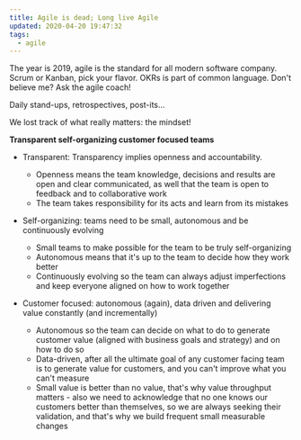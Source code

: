 ```yaml
---
title: Agile is dead; Long live Agile
updated: 2020-04-20 19:47:32
tags: 
  - agile
---
```

The year is 2019, agile is the standard for all modern software company. Scrum or Kanban, pick your flavor. OKRs is
part of common language.
Don't believe me? Ask the agile coach!

Daily stand-ups, retrospectives, post-its...

We lost track of what really matters: the mindset!

  **Transparent self-organizing customer focused teams**

* Transparent: Transparency implies openness and accountability.
  * Openness means the team knowledge, decisions and results are open and clear communicated, as well that the team is
  open to feedback and to collaborative work
  * The team takes responsibility for its acts and learn from its mistakes

* Self-organizing: teams need to be small, autonomous and be continuously evolving
  * Small teams to make possible for the team to be truly self-organizing
  * Autonomous means that it's up to the team to decide how they work better
  * Continuously evolving so the team can always adjust imperfections and keep everyone aligned on how to work together

* Customer focused: autonomous (again), data driven and delivering value constantly (and incrementally)
  * Autonomous so the team can decide on what to do to generate customer value (aligned with business goals and 
  strategy) and on how to do so
  * Data-driven, after all the ultimate goal of any customer facing team is to generate value for customers, and you
  can't improve what you can't measure
  * Small value is better than no value, that's why value throughput matters - also we need to acknowledge that no one
  knows our customers better than themselves, so we are always seeking their validation, and that's why we build
  frequent small measurable changes